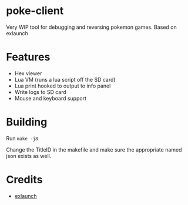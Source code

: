 # poke-client

Very WIP tool for debugging and reversing pokemon games. Based on exlaunch

# Features
- Hex viewer
- Lua VM (runs a lua script off the SD card)
- Lua print hooked to output to info panel
- Write logs to SD card
- Mouse and keyboard support

# Building
Run `make -j8`

Change the TitleID in the makefile and make sure the appropriate named json exists as well.

# Credits

- [exlaunch](https://github.com/shadowninja108/exlaunch/)
